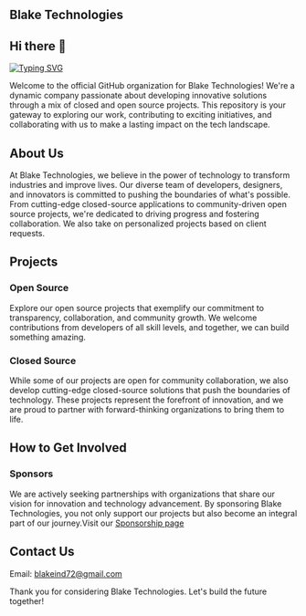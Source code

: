 ## Blake Technologies

## Hi there 👋

[![Typing SVG](https://readme-typing-svg.herokuapp.com/?lines=Welcome+To+B-Tech&pause=1000&width=600)](https://git.io/typing-svg)

Welcome to the official GitHub organization for Blake Technologies! We're a dynamic company passionate about developing innovative solutions through a mix of closed and open source projects. This repository is your gateway to exploring our work, contributing to exciting initiatives, and collaborating with us to make a lasting impact on the tech landscape.

## About Us

At Blake Technologies, we believe in the power of technology to transform industries and improve lives. Our diverse team of developers, designers, and innovators is committed to pushing the boundaries of what's possible. From cutting-edge closed-source applications to community-driven open source projects, we're dedicated to driving progress and fostering collaboration. We also take on personalized projects based on client requests.

## Projects

### Open Source

Explore our open source projects that exemplify our commitment to transparency, collaboration, and community growth. We welcome contributions from developers of all skill levels, and together, we can build something amazing.

### Closed Source

While some of our projects are open for community collaboration, we also develop cutting-edge closed-source solutions that push the boundaries of technology. These projects represent the forefront of innovation, and we are proud to partner with forward-thinking organizations to bring them to life.

## How to Get Involved
<!--Contributors

We welcome contributions from the community! If you're interested in contributing to any of our open source projects, please check out our Contribution Guidelines to get started.-->
### Sponsors

We are actively seeking partnerships with organizations that share our vision for innovation and technology advancement. By sponsoring Blake Technologies, you not only support our projects but also become an integral part of our journey.Visit our [Sponsorship page](https://github.com/sponsors/Blake-Industries?o=sd&sc=t )

## Contact Us

Email: blakeind72@gmail.com
<!--Twitter: @BlakeTech
LinkedIn: Blake Technologies -->

Thank you for considering Blake Technologies. Let's build the future together!





<!--

**Here are some ideas to get you started:**

🙋‍♀️ A short introduction - what is your organization all about?
🌈 Contribution guidelines - how can the community get involved?
👩‍💻 Useful resources - where can the community find your docs? Is there anything else the community should know?
🍿 Fun facts - what does your team eat for breakfast?
🧙 Remember, you can do mighty things with the power of [Markdown](https://docs.github.com/github/writing-on-github/getting-started-with-writing-and-formatting-on-github/basic-writing-and-formatting-syntax)
-->
